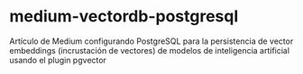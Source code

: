 # medium-vectordb-postgresql
Artículo de Medium configurando PostgreSQL para la persistencia de vector embeddings (incrustación de vectores) de modelos de inteligencia artificial usando el plugin pgvector
